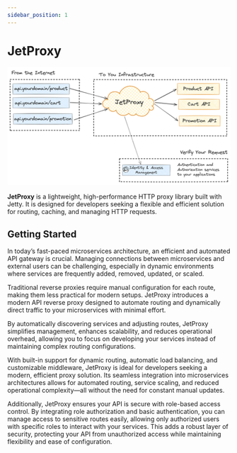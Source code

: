 ```yaml
---
sidebar_position: 1
---
```


# JetProxy
![alt text](jetproxy-intro.png)

**JetProxy** is a lightweight, high-performance HTTP proxy library built with Jetty. It is designed for developers seeking a flexible and efficient solution for routing, caching, and managing HTTP requests.

## Getting Started

In today’s fast-paced microservices architecture, an efficient and automated API gateway is crucial. Managing connections between microservices and external users can be challenging, especially in dynamic environments where services are frequently added, removed, updated, or scaled.

Traditional reverse proxies require manual configuration for each route, making them less practical for modern setups. JetProxy introduces a modern API reverse proxy designed to automate routing and dynamically direct traffic to your microservices with minimal effort.

By automatically discovering services and adjusting routes, JetProxy simplifies management, enhances scalability, and reduces operational overhead, allowing you to focus on developing your services instead of maintaining complex routing configurations.

With built-in support for dynamic routing, automatic load balancing, and customizable middleware, JetProxy is ideal for developers seeking a modern, efficient proxy solution. Its seamless integration into microservices architectures allows for automated routing, service scaling, and reduced operational complexity—all without the need for constant manual updates.

Additionally, JetProxy ensures your API is secure with role-based access control. By integrating role authorization and basic authentication, you can manage access to sensitive routes easily, allowing only authorized users with specific roles to interact with your services. This adds a robust layer of security, protecting your API from unauthorized access while maintaining flexibility and ease of configuration.





